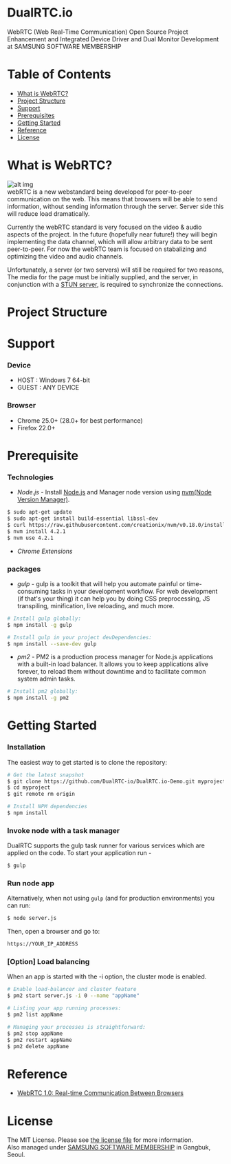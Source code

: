 
# DualRTC.io
WebRTC (Web Real-Time Communication) Open Source Project Enhancement and Integrated Device Driver and Dual Monitor Development at SAMSUNG SOFTWARE MEMBERSHIP

# Table of Contents

- [What is WebRTC?](#what-is-webrtc?)
- [Project Structure](#project-structure)
- [Support](#support)
- [Prerequisites](#prerequisites)
- [Getting Started](#getting-started)
- [Reference](#reference)
- [License](#license)

# What is WebRTC?
![alt img](https://github.com/UCIUROP2015/UCI_UROP_WEBRTC/blob/master/images/logo-webrtc.png)<br>
webRTC is a new webstandard being developed for peer-to-peer communication on the web. This means that browsers will be able to send information, without sending information through the server. Server side this will reduce load dramatically.

Currently the webRTC standard is very focused on the video & audio aspects of the project. In the future (hopefully near future!) they will begin implementing the data channel, which will allow arbitrary data to be sent peer-to-peer. For now the webRTC team is focused on stabalizing and optimizing the video and audio channels.

Unfortunately, a server (or two servers) will still be required for two reasons, The media for the page must be initially supplied, and the server, in conjunction with a [STUN server](http://en.wikipedia.org/wiki/STUN), is required to synchronize the connections.

# Project Structure



# Support

### Device
* HOST : Windows 7 64-bit
* GUEST : ANY DEVICE

### Browser
* Chrome 25.0+ (28.0+ for best performance)
* Firefox 22.0+

# Prerequisite

### Technologies

* *Node.js* - Install [Node.js](http://nodejs.org/download/) and Manager node version using [nvm(Node Version Manager)](https://github.com/creationix/nvm").
```bash
$ sudo apt-get update
$ sudo apt-get install build-essential libssl-dev
$ curl https://raw.githubusercontent.com/creationix/nvm/v0.18.0/install.sh | bash
$ nvm install 4.2.1
$ nvm use 4.2.1
```

* *Chrome Extensions*

### packages
* *gulp* - gulp is a toolkit that will help you automate painful or time-consuming tasks in your development workflow. For web development (if that's your thing) it can help you by doing CSS preprocessing, JS transpiling, minification, live reloading, and much more.
```bash
# Install gulp globally:
$ npm install -g gulp

# Install gulp in your project devDependencies:
$ npm install --save-dev gulp
```

* *pm2* - PM2 is a production process manager for Node.js applications with a built-in load balancer. It allows you to keep applications alive forever, to reload them without downtime and to facilitate common system admin tasks.
```bash
# Install pm2 globally:
$ npm install -g pm2
```

# Getting Started
### Installation
The easiest way to get started is to clone the repository:
```bash
# Get the latest snapshot
$ git clone https://github.com/DualRTC-io/DualRTC.io-Demo.git myproject
$ cd myproject
$ git remote rm origin

# Install NPM dependencies
$ npm install
```

### Invoke node with a task manager
DualRTC supports the gulp task runner for various services which are applied on the code.
To start your application run - 
```bash
$ gulp
```

### Run node app
Alternatively, when not using `gulp` (and for production environments) you can run:
```bash
$ node server.js
```

Then, open a browser and go to:
```bash
https://YOUR_IP_ADDRESS
```

### [Option] Load balancing
When an app is started with the -i option, the cluster mode is enabled.
```bash
# Enable load-balancer and cluster feature
$ pm2 start server.js -i 0 --name "appName"

# Listing your app running processes:
$ pm2 list appName

# Managing your processes is straightforward:
$ pm2 stop appName
$ pm2 restart appName
$ pm2 delete appName
```

# Reference
* [WebRTC 1.0: Real-time Communication Between Browsers](http://www.w3.org/TR/2015/WD-webrtc-20150210/)

# License
The MIT License. Please see [the license file](LICENSE) for more information.<br>
Also managed under [SAMSUNG SOFTWARE MEMBERSHIP](http://www.secmem.org/) in Gangbuk, Seoul.

